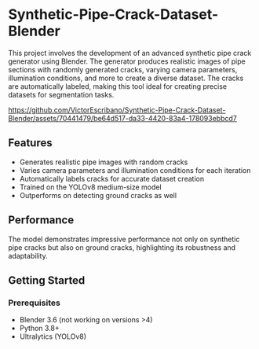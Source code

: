 # Synthetic-Pipe-Crack-Dataset-Blender

This project involves the development of an advanced synthetic pipe crack generator using Blender. The generator produces realistic images of pipe sections with randomly generated cracks, varying camera parameters, illumination conditions, and more to create a diverse dataset. The cracks are automatically labeled, making this tool ideal for creating precise datasets for segmentation tasks.


https://github.com/VictorEscribano/Synthetic-Pipe-Crack-Dataset-Blender/assets/70441479/be64d517-da33-4420-83a4-178093ebbcd7




## Features

- Generates realistic pipe images with random cracks
- Varies camera parameters and illumination conditions for each iteration
- Automatically labels cracks for accurate dataset creation
- Trained on the YOLOv8 medium-size model
- Outperforms on detecting ground cracks as well


## Performance

The model demonstrates impressive performance not only on synthetic pipe cracks but also on ground cracks, highlighting its robustness and adaptability.

## Getting Started

### Prerequisites

- Blender 3.6 (not working on versions >4)
- Python 3.8+
- Ultralytics (YOLOv8)



